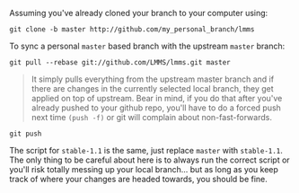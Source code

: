 Assuming you've already cloned your branch to your computer using:

```
git clone -b master http://github.com/my_personal_branch/lmms
```


To sync a personal `master` based branch with the upstream `master` branch:

```
git pull --rebase git://github.com/LMMS/lmms.git master
```

> It simply pulls everything from the upstream master branch and if there
are changes in the currently selected local branch, they get applied on
top of upstream. Bear in mind, if you do that after you've already
pushed to your github repo, you'll have to do a forced push next time
`(push -f)` or git will complain about non-fast-forwards.

```
git push
```

The script for `stable-1.1` is the same, just replace `master` with
`stable-1.1`. The only thing to be careful about here is to always run the
correct script or you'll risk totally messing up your local branch...
but as long as you keep track of where your changes are headed towards,
you should be fine.
